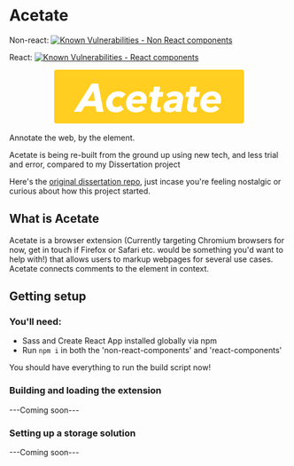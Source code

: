 # Acetate

Non-react: [![Known Vulnerabilities - Non React components](https://snyk.io/test/github/SamReeve96/Acetate/badge.svg?targetFile=Extension/extensionSrc/nonReactComponents/package.json)](https://snyk.io/test/github/SamReeve96/Acetate?targetFile=Extension/extensionSrc/nonReactComponents/package.json)

React: [![Known Vulnerabilities - React components](https://snyk.io/test/github/SamReeve96/Acetate/badge.svg?targetFile=Extension/extensionSrc/reactComponents/package.json)](https://snyk.io/test/github/SamReeve96/Acetate?targetFile=Extension/extensionSrc/reactComponents/package.json)

<p align="center">
  <img alt='Acetate logo' src="https://github.com/SamReeve96/Acetate/blob/Core/Assets/AcetateFull.png?raw=true" />
</p>

Annotate the web, by the element.

Acetate is being re-built from the ground up using new tech, and less trial and error, compared to my Dissertation project

Here's the [original dissertation repo](https://github.com/SamReeve96/Acetate-Dissertation-Prototype-), just incase you're feeling nostalgic or curious about how this project started.

## What is Acetate

Acetate is a browser extension (Currently targeting Chromium browsers for now, get in touch if Firefox or Safari etc. would be something you'd want to help with!) that allows users to markup webpages for several use cases. Acetate connects comments to the element in context.

## Getting setup
### You'll need:
- Sass and Create React App installed globally via npm
- Run `npm i` in both the 'non-react-components' and 'react-components'

You should have everything to run the build script now!

### Building and loading the extension
---Coming soon---

### Setting up a storage solution
---Coming soon---
